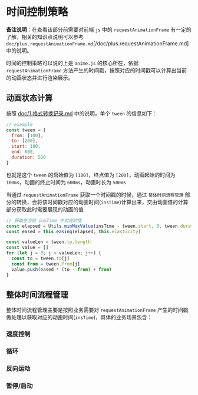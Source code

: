 # 时间控制策略
**备注说明**：在查看该部分前需要对前端 `js` 中的 `requestAnimationFrame` 有一定的了解，相关的知识点说明可以参考 `doc/plus.requestAnimationFrame.md`[/doc/plus.requestAnimationFrame.md] 中的说明。

时间的控制策略可以说的上是 `anime.js` 的核心所在，依据 `requestAnimationFrame` 方法产生的时间戳，按照对应的时间戳可以计算出当前的动画状态并进行渲染展示。

## 动画状态计算
按照 [doc/1.格式转换记录.md](/doc/1.格式转换记录.md) 中的说明，单个 `tween` 的信息如下：
```js
// example
const tween = {
  from: [100],
  to: [200],
  start: 100,
  end: 600,
  duration: 500
}
```

也就是这个 `tween` 的启始值为 `[100]`，终点值为 `[200]`，动画起始的时间为 `100ms`，动画的终止时间为 `600ms`，动画时长为 `500ms`

当通过 `requestAnimationFrame` 获取一个时间戳的时候，通过 `整体时间流程管理` 部分的转换，会将该时间戳对应的动画时间(`insTime`)计算出来，交由动画值的计算部分获取此时需要展现的动画的值

```js
// 获取在当前 insTime 中对应的值
const elapsed = Utils.minMaxValue(insTime - tween.start, 0, tween.duration) / tween.duration
const eased = this.easing(elapsed, this.elasticity)

const valueLen = tween.to.length
const value = []
for (let j = 0; j < valueLen; j++) {
  const to = tween.to[j]
  const from = tween.from[j]
  value.push(eased * (to - from) + from)
}
```

## 整体时间流程管理
整体时间流程管理主要是按照业务需要对 `requestAnimationFrame` 产生的时间戳做处理以获取对应的动画时间(`insTime`)，具体的业务场景包含：

### 速度控制

### 循环

### 反向运动

### 暂停/启动
